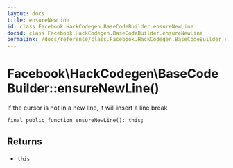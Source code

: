 ```yaml
---
layout: docs
title: ensureNewLine
id: class.Facebook.HackCodegen.BaseCodeBuilder.ensureNewLine
docid: class.Facebook.HackCodegen.BaseCodeBuilder.ensureNewLine
permalink: /docs/reference/class.Facebook.HackCodegen.BaseCodeBuilder.ensureNewLine/
---
```

# Facebook\\HackCodegen\\BaseCodeBuilder::ensureNewLine()




If the cursor is not in a new line, it will insert a line break




``` Hack
final public function ensureNewLine(): this;
```




## Returns




* ` this `